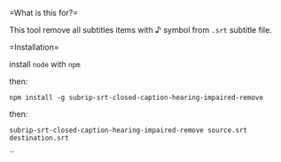 =What is this for?=

This tool remove all subtitles items with ♪ symbol from `.srt` subtitle file. 

=Installation=

install `node` with `npm`

then:

`npm install -g subrip-srt-closed-caption-hearing-impaired-remove`

then:

`subrip-srt-closed-caption-hearing-impaired-remove source.srt destination.srt`

``

